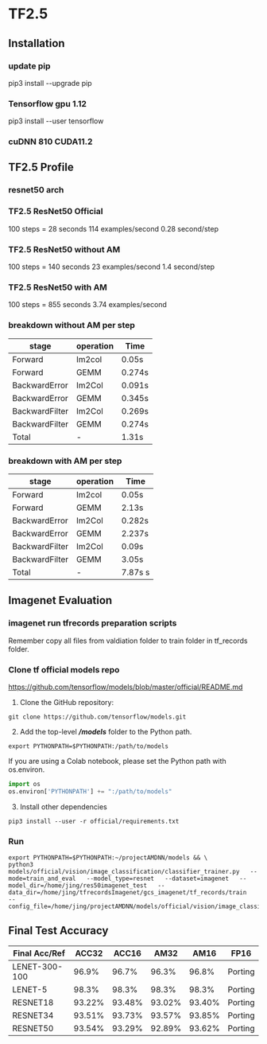 # TF2.5
## Installation
### update pip
pip3 install --upgrade pip

### Tensorflow gpu 1.12
pip3 install --user tensorflow

### cuDNN 810 CUDA11.2
## TF2.5 Profile
### resnet50 arch

### TF2.5 ResNet50 Official
100 steps = 28 seconds
114 examples/second
0.28 second/step
### TF2.5 ResNet50 without AM
100 steps =  140 seconds
23 examples/second
1.4 second/step
### TF2.5 ResNet50 with AM
100 steps = 855 seconds
3.74 examples/second

### breakdown without AM per step
stage | operation | Time 
------------ | ------------ | ------------- 
Forward | Im2col | 0.05s
Forward | GEMM | 0.274s
BackwardError | Im2Col | 0.091s
BackwardError | GEMM | 0.345s
BackwardFilter | Im2Col | 0.269s
BackwardFilter | GEMM | 0.274s
Total | - | 1.31s
### breakdown with AM per step
stage | operation | Time 
------------ | ------------ | ------------- 
Forward | Im2col | 0.05s
Forward | GEMM | 2.13s
BackwardError | Im2Col | 0.282s
BackwardError | GEMM | 2.237s
BackwardFilter | Im2Col | 0.09s
BackwardFilter | GEMM | 3.05s
Total | - | 7.87s s

## Imagenet Evaluation
### imagenet run tfrecords preparation scripts

Remember copy all files from valdiation folder to train folder in tf_records folder.

### Clone tf official models repo
https://github.com/tensorflow/models/blob/master/official/README.md

1. Clone the GitHub repository:

```shell
git clone https://github.com/tensorflow/models.git
```

2. Add the top-level ***/models*** folder to the Python path.

```shell
export PYTHONPATH=$PYTHONPATH:/path/to/models
```

If you are using a Colab notebook, please set the Python path with os.environ.

```python
import os
os.environ['PYTHONPATH'] += ":/path/to/models"
```

3. Install other dependencies

```shell
pip3 install --user -r official/requirements.txt
```
### Run
```
export PYTHONPATH=$PYTHONPATH:~/projectAMDNN/models && \
python3 models/official/vision/image_classification/classifier_trainer.py   --mode=train_and_eval   --model_type=resnet   --dataset=imagenet   --model_dir=/home/jing/res50imagenet_test   --data_dir=/home/jing/tfrecordsImagenet/gcs_imagenet/tf_records/train   --config_file=/home/jing/projectAMDNN/models/official/vision/image_classification/configs/examples/resnet/imagenet/gpu.yaml 
```
## Final Test Accuracy

Final Acc/Ref | ACC32 | ACC16 | AM32 | AM16 | FP16
------------ | ------------- | ------------- | ------------- | ------------- | -------------
LENET-300-100 | 96.9% |96.7% | 96.3% |96.8% | Porting
LENET-5 | 98.3% | 98.3% | 98.3% | 98.3% | Porting
RESNET18 |93.22%|93.48%|93.02%|93.40% | Porting
RESNET34 |93.51%|93.73%|93.57%|93.85% | Porting
RESNET50 |93.54%|93.29%|92.89%|93.62% | Porting



